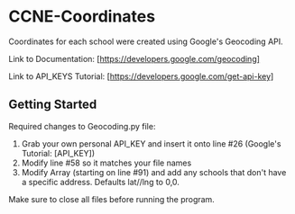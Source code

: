 # CCNE-Coordinates
Coordinates for each school were created using Google's Geocoding API.

Link to Documentation: [https://developers.google.com/geocoding]

Link to API_KEYS Tutorial: [https://developers.google.com/get-api-key]

[https://developers.google.com/geocoding]: https://developers.google.com/maps/documentation/geocoding/overview
[https://developers.google.com/get-api-key]: https://developers.google.com/maps/documentation/geocoding/get-api-key


## Getting Started
Required changes to Geocoding.py file:
1. Grab your own personal API_KEY and insert it onto line #26 (Google's Tutorial: [API_KEY])
2. Modify line #58 so it matches your file names
3. Modify Array (starting on line #91) and add any schools that don't have a specific address. Defaults lat//lng to 0,0.

Make sure to close all files before running the program.
